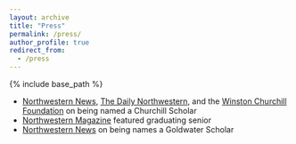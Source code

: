 ```yaml
---
layout: archive
title: "Press"
permalink: /press/
author_profile: true
redirect_from:
  - /press
---
```


{% include base_path %}


* [Northwestern News](https://news.northwestern.edu/stories/2015/01/mccormick-school-student-awarded-churchill-scholarship/), [The Daily Northwestern](https://dailynorthwestern.com/2015/02/02/campus/mccormick-senior-earns-prestigious-cambridge-scholarship/), and the [Winston Churchill Foundation](https://physics.osu.edu/sites/physics.osu.edu/files/2015-2016%20Churchill%20Scholars.pdf) on being named a Churchill Scholar
* [Northwestern Magazine](https://www.northwestern.edu/magazine/summer2015/senior-stories/the-innovators.html) featured graduating senior
* [Northwestern News](https://www.mccormick.northwestern.edu/materials-science/news-events/news/articles/2014/junior-edward-pang-named-goldwater-scholar.html) on being names a Goldwater Scholar
